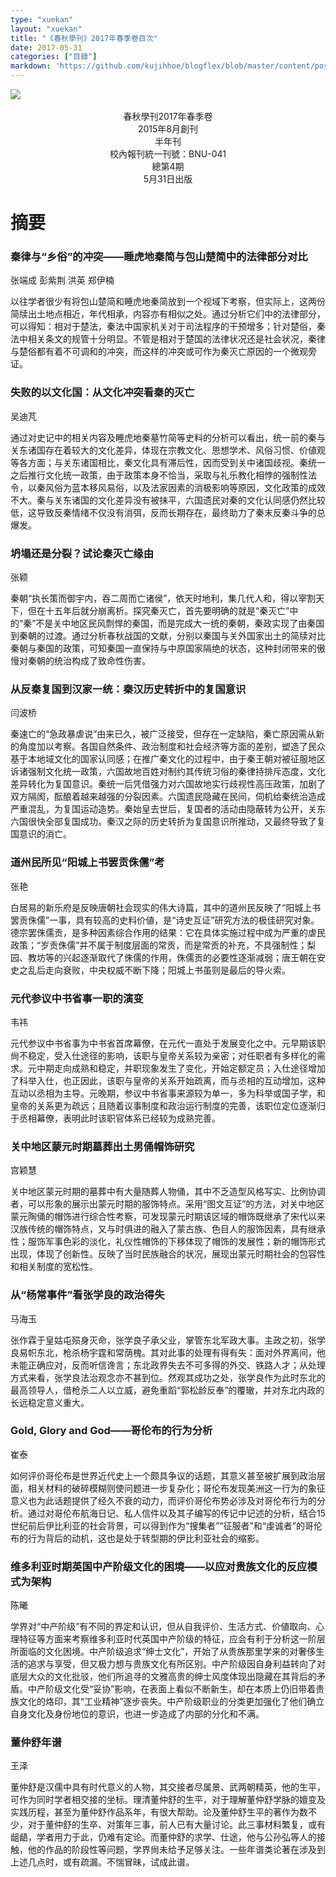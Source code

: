 ```yaml
---
type: "xuekan"
layout: "xuekan"
title: "《春秋學刊》2017年春季卷目次"
date: 2017-05-31
categories: ["目錄"]
markdown: 'https://github.com/kujihhoe/blogflex/blob/master/content/post/2017-10-06-xuekan4.md'
---
```

<!--more-->

<img src="https://www.superbed.cn/pic/5be2bac29dc6d6b928f1a0a9">
<br>
<br>
<center><v>春秋學刊</v>2017年春季卷</center>
<center>2015年8月創刊</center>
<center>半年刊</center>
<center>校內報刊統一刊號：BNU-041</center>
<center>總第4期</center>
<center>5月31日出版</center>


# 摘要

### 秦律与“乡俗”的冲突——睡虎地秦简与包山楚简中的法律部分对比

张端成  彭紫荆  洪英  郑伊楠

以往学者很少有将包山楚简和睡虎地秦简放到一个视域下考察，但实际上，这两份简牍出土地点相近，年代相承，内容亦有相似之处。通过分析它们中的法律部分，可以得知：相对于楚法，秦法中国家机关对于司法程序的干预增多；针对楚俗，秦法中相关条文的规管十分明显。不管是相对于楚国的法律状况还是社会状况，秦律与楚俗都有着不可调和的冲突，而这样的冲突或可作为秦灭亡原因的一个微观旁证。

### 失败的以文化国：从文化冲突看秦的灭亡

吴迪芃

通过对<v>史记</v>中的相关内容及睡虎地秦墓竹简等史料的分析可以看出，统一前的秦与关东诸国存在着较大的文化差异，体现在宗教文化、思想学术、风俗习惯、价値观等各方面；与关东诸国相比，秦文化具有滞后性，因而受到关中诸国歧视。秦统一之后推行文化统一政策，由于政策本身不恰当，采取与礼乐教化相悖的强制性法令，以秦风俗为蓝本移风易俗，以及法家因素的消极影响等原因，文化政策的成效不大。秦与关东诸国的文化差异没有被抹平，六国遗民对秦的文化认同感仍然比较低，这导致反秦情绪不仅没有消弭，反而长期存在，最终助力了秦末反秦斗争的总爆发。

### 坍塌还是分裂？试论秦灭亡缘由

张颖

秦朝“执长策而御宇内，吞二周而亡诸侯”，依天时地利，集几代人和，得以宰割天下，但在十五年后就分崩离析。探究秦灭亡，首先要明确的就是“秦灭亡”中的“秦”不是关中地区民风剽悍的秦国，而是完成大一统的秦朝，秦政实现了由秦国到秦朝的过渡。通过分析春秋战国的文献，分别以秦国与关外国家出土的简牍对比秦朝与秦国的政策，可知秦国一直保持与中原国家隔绝的状态，这种封闭带来的傲慢对秦朝的统治构成了致命性伤害。

### 从反秦复国到汉家一统：秦汉历史转折中的复国意识

闫波桥

秦速亡的“急政暴虐说”由来已久，被广泛接受，但存在一定缺陷，秦亡原因需从新的角度加以考察。各国自然条件、政治制度和社会经济等方面的差别，塑造了民众基于本地域文化的国家认同感；在推广秦文化的过程中，由于秦王朝对被征服地区诉诸强制文化统一政策，六国故地百姓对制约其传统习俗的秦律持排斥态度，文化差异转化为复国意识。秦统一后凭借强力对六国故地实行歧视性高压政策，加剧了双方隔阂，酝酿着越来越强的分裂因素。六国遗民隐藏在民间，伺机给秦统治造成严重混乱，为复国运动造势。秦始皇去世后，复国者的活动由隐蔽转为公开，关东六国很快全部复国成功。秦汉之际的历史转折为复国意识所推动，又最终导致了复国意识的消亡。

### <v>道州民</v>所见“阳城上书罢贡侏儒”考

张艳

白居易的<v>新乐府</v>是反映唐朝社会现实的伟大诗篇，其中的<v>道州民</v>反映了“阳城上书罢贡侏儒”一事，具有较高的史料价値，是“诗史互证”研究方法的极佳研究对象。德宗罢侏儒贡，是多种因素综合作用的结果：它在具体实施过程中成为严重的虐民政策；“岁贡侏儒”并不属于制度层面的常贡，而是常贡的补充，不具强制性；梨园、教坊等的兴起逐渐取代了侏儒的作用，侏儒贡的必要性逐渐减弱；唐王朝在安史之乱后走向衰败，中央权威不断下降；阳城上书虽则是最后的导火索。

### 元代参议中书省事一职的演变

韦祎

元代参议中书省事为中书省首席幕僚，在元代一直处于发展变化之中。元早期该职尙不稳定，受入仕途径的影响，该职与皇帝关系较为亲密；对任职者有多样化的需求。元中期走向成熟和稳定，并职现象发生了变化，开始定额定员；入仕途径增加了科举入仕，也正因此，该职与皇帝的关系开始疏离，而与丞相的互动增加，这种互动以丞相为主导。元晚期，参议中书省事来源较为单一，多为科举或国子学，和皇帝的关系更为疏远；且随着议事制度和政治运行制度的完善，该职位定位逐渐归于丞相幕僚，表明此时该职官体系已经较为成熟完善。

### 关中地区蒙元时期墓葬出土男俑帽饰研究

宫颖慧

关中地区蒙元时期的墓葬中有大量随葬人物俑，其中不乏造型风格写实、比例协调者，可以形象的展示出蒙元时期的服饰特点。采用“图文互证”的方法，对关中地区蒙元陶俑的帽饰进行综合性考察，可发现蒙元时期该区域的帽饰既继承了宋代以来汉族传统的帽饰特点，又与时俱进的融入了蒙古族、色目人的服饰因素，具有继承性；服饰军事色彩的淡化，礼仪性帽饰的下移体现了帽饰的发展性；新的帽饰形式出现，体现了创新性。反映了当时民族融合的状况，展现出蒙元时期社会的包容性和相关制度的宽松性。

### 从“杨常事件”看张学良的政治得失

马海玉

张作霖于皇姑屯殒身灭命，张学良子承父业，掌管东北军政大事。主政之初，张学良易帜东北，枪杀杨宇霆和常荫槐。其对此事的处理有得有失：面对外界离间，他未能正确应对，反而听信谗言；东北政界失去不可多得的外交、铁路人才；从处理方式来看，张学良法治观念亦不甚到位。然观其成功之处，张学良作为此时东北的最高领导人，借枪杀二人以立威，避免重蹈“郭松龄反奉”的覆辙，并对东北内政的长远稳定意义重大。

### Gold, Glory and God——哥伦布的行为分析

崔泰

如何评价哥伦布是世界近代史上一个颇具争议的话题，其意义甚至被扩展到政治层面，相关材料的破碎模糊则使问题进一步复杂化；哥伦布发现美洲这一行为的象征意义也为此话题提供了经久不衰的动力，而评价哥伦布势必涉及对哥伦布行为的分析。通过对哥伦布<v>航海日记</v>、私人信件以及其子编写的传记中记述的分析，结合15 世纪前后伊比利亚的社会背景，可以得到作为“搜集者”“征服者”和“虔诚者”的哥伦布的行为背后的动机，这也是处于转型期的伊比利亚社会的缩影。

### 维多利亚时期英国中产阶级文化的困境——以应对贵族文化的反应模式为架构

陈曦

学界对“中产阶级”有不同的界定和认识，但从自我评价、生活方式、价値取向、心理特征等方面来考察维多利亚时代英国中产阶级的特征，应会有利于分析这一阶层所面临的文化困境。中产阶级追求“绅士文化”，开始了从贵族那里学来的对奢侈生活的追求与享受，但又极力想与贵族文化有所区别。中产阶级因自身利益转向了对底层大众的文化批驳，他们所追寻的文雅高贵的绅士风度体现出隐藏在其背后的矛盾。中产阶级文化受“妥协”影响，在表面上看似不断新生，却在本质上仍旧带着贵族文化的烙印，其“工业精神”逐步丧失。中产阶级职业的分类更加强化了他们确立自身文化及身份地位的意识，也进一步造成了内部的分化和不满。

### 董仲舒年谱

王泽

董仲舒是汉儒中具有时代意义的人物，其交接者尽属景、武两朝精英，他的生平，可作为同时学者相交接的坐标。理清董仲舒的生平，对于理解董仲舒学脉的嬗变及实践历程，甚至为董仲舒作品系年，有很大帮助。论及董仲舒生平的著作为数不少，对于董仲舒的生卒、对策年三事，前人已有大量讨论。此三事材料繁复，或有龃龉，学者用力于此，仍难有定论。而董仲舒的求学、仕途，他与公孙弘等人的接触，他的作品的阶段性等问题，学界尙未给予足够关注。一些年谱类论著在涉及到上述几点时，或有疏漏。不惴冒昧，试成此谱。
